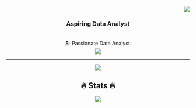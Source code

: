 <img align ="right" src = "https://visitor-badge.laobi.icu/"/>

<h1 align = "center">
  <a href = "https://git.io/typing-svg"></a>
</h1>

<h3 align = "center">Aspiring Data Analyst</h3>

<br/>

<div align = "center">
  🏝️ Passionate Data Analyst.
</div>

<div align = "center">
<a href = "mailto:subbutup2612@gmail,com"></a>
  <img src = "https://img.shields.io/badge/Gmail-D14836?style=for-the-badge&logo=gmail&logoColor=white" />
</div>

<hr/>

<div align="center">
  <a href="https://skillicons.dev">
    <img src="https://skillicons.dev/icons?i=py,mongodb,mysql,git,github,powerbi" />
  </a>
</div>

<div align = "center">
  <h2 align = "center">🔥 Stats 🔥</h2>
  <img src = "https://streak-stats.demolab.com/?user=SankarSubbu"/>
</div>

